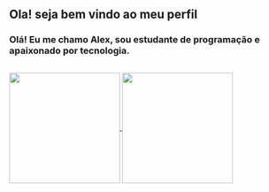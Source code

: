 ## Ola! seja bem vindo ao meu perfil

### Olá! Eu me chamo Alex, sou estudante de programação e apaixonado por tecnologia.

##

<a href="https://github.com/Ale-klv/github-readme-stats">
  <img height=200 align="center" src="https://github-readme-stats.vercel.app/api?username=Alex-klv&theme=holi&show_icons=true" />
</a>
<a href="https://github.com/Alex-klv/convoychat">
  <img height=200 align="center" src="https://github-readme-stats.vercel.app/api/top-langs?username=Alex-klv&theme=holi&show_icons=true&layout=compact&langs_count=8&card_width=320" />
</a>
